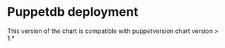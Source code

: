 # Puppetdb deployment 

This version of the chart is compatible with puppetversion chart version > 1.*


